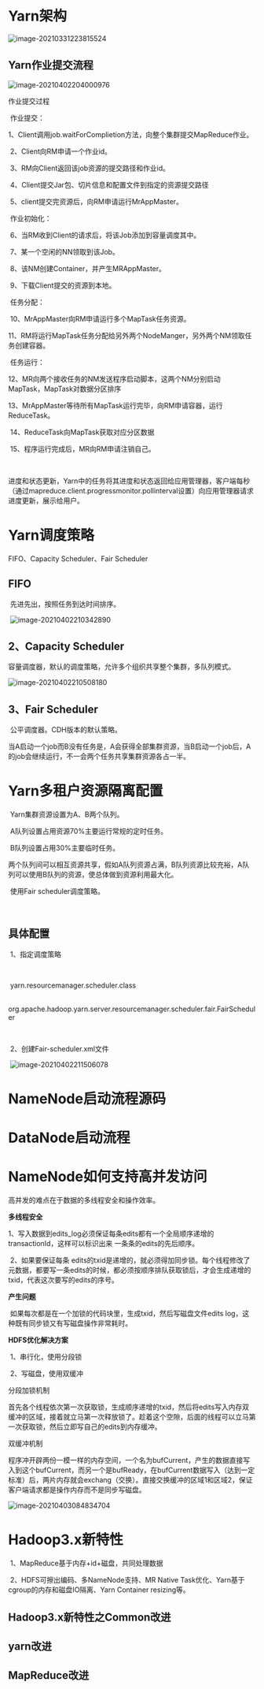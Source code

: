 # Yarn架构

![image-20210331223815524](.\图片\Yarn-架构.png)

## Yarn作业提交流程

![image-20210402204000976](.\图片\Yarn流程.png)

作业提交过程

​	作业提交：

​		1、Client调用job.waitForComplietion方法，向整个集群提交MapReduce作业。

​		2、Client向RM申请一个作业id。

​		3、RM向Client返回该job资源的提交路径和作业id。

​		4、Client提交Jar包、切片信息和配置文件到指定的资源提交路径

​		5、client提交完资源后，向RM申请运行MrAppMaster。

​	作业初始化：

​		6、当RM收到Client的请求后，将该Job添加到容量调度其中。

​		7、某一个空闲的NN领取到该Job。

​		8、该NM创建Container，并产生MRAppMaster。

​		9、下载Client提交的资源到本地。

​	任务分配：

​		10、MrAppMaster向RM申请运行多个MapTask任务资源。

​		11、RM将运行MapTask任务分配给另外两个NodeManger，另外两个NM领取任务创建容器。

​	任务运行：

​		12、MR向两个接收任务的NM发送程序启动脚本，这两个NM分别启动MapTask，MapTask对数据分区排序

​		13、MrAppMaster等待所有MapTask运行完毕，向RM申请容器，运行ReduceTask。

​		14、ReduceTask向MapTask获取对应分区数据

​		15、程序运行完成后，MR向RM申请注销自己。

​	

进度和状态更新，Yarn中的任务将其进度和状态返回给应用管理器，客户端每秒（通过mapreduce.client.progressmonitor.pollinterval设置）向应用管理器请求进度更新，展示给用户。

#  Yarn调度策略

FIFO、Capacity Scheduler、Fair Scheduler

##  FIFO

​	先进先出，按照任务到达时间排序。

​	![image-20210402210342890](.\图片\yarn-FIFO.png)

## 2、Capacity Scheduler

​	容量调度器，默认的调度策略，允许多个组织共享整个集群，多队列模式。

![image-20210402210508180](.\图片\yarn-capacity-scheduler.png)

## 3、Fair Scheduler

​	公平调度器。CDH版本的默认策略。

​	当A启动一个job而B没有任务是，A会获得全部集群资源，当B启动一个job后，A的job会继续运行，不一会两个任务共享集群资源各占一半。



# Yarn多租户资源隔离配置

​	Yarn集群资源设置为A、B两个队列。

​	A队列设置占用资源70%主要运行常规的定时任务。

​	B队列设置占用30%主要临时任务。

​	两个队列间可以相互资源共享，假如A队列资源占满，B队列资源比较充裕，A队列可以使用B队列的资源，使总体做到资源利用最大化。

​	使用Fair scheduler调度策略。

​	

 ## 具体配置

​	1、指定调度策略

​			<property>

​					<name>yarn.resourcemanager.scheduler.class</name>

​					<value>org.apache.hadoop.yarn.server.resourcemanager.scheduler.fair.FairScheduler</value>

​			</property>

​	2、创建Fair-scheduler.xml文件

​		![image-20210402211506078](.\图片\Yarn公平调度配置.png)



# NameNode启动流程源码



# DataNode启动流程



# NameNode如何支持高并发访问

高并发的难点在于数据的多线程安全和操作效率。

**多线程安全**

​	1、写入数据到edits_log必须保证每条edits都有一个全局顺序递增的transactionId，这样可以标识出来 一条条的edits的先后顺序。

​	2、如果要保证每条 edits的txid是递增的，就必须得加同步锁。每个线程修改了元数据，都要写一条edits的时候，都必须按顺序排队获取锁后，才会生成递增的txid，代表这次要写的edits的序号。

**产生问题**

​	如果每次都是在一个加锁的代码块里，生成txid，然后写磁盘文件edits log，这种既有同步锁又有写磁盘操作非常耗时。

**HDFS优化解决方案**

​	1、串行化，使用分段锁

​	2、写磁盘，使用双缓冲

分段加锁机制

​	首先各个线程依次第一次获取锁，生成顺序递增的txid，然后将edits写入内存双缓冲的区域，接着就立马第一次释放锁了。趁着这个空隙，后面的线程可以立马第一次获取锁，然后立即写自己的edits到内存缓冲。



双缓冲机制

​	程序冲开辟两份一模一样的内存空间，一个名为bufCurrent，产生的数据直接写入到这个bufCurrent，而另一个是bufReady，在bufCurrent数据写入（达到一定标准）后，两片内存就会exchang（交换）。直接交换缓冲的区域1和区域2，保证客户端请求都是操作内存而不是同步写磁盘。

![image-20210403084834704](.\图片\NameNode的高并发支持.png)

# Hadoop3.x新特性

​	1、MapReduce基于内存+id+磁盘，共同处理数据

​	2、HDFS可擦出编码、多NameNode支持、MR Native Task优化、Yarn基于cgroup的内存和磁盘IO隔离、Yarn Container resizing等。



## Hadoop3.x新特性之Common改进





## yarn改进



## MapReduce改进

















